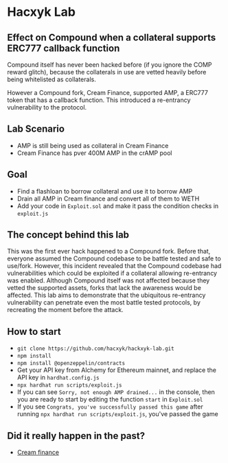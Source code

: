 # Hacxyk Lab  
## Effect on Compound when a collateral supports ERC777 callback function  
  
Compound itself has never been hacked before (if you ignore the COMP reward glitch), because the collaterals in use are vetted heavily before being whitelisted as collaterals.  
  
However a Compound fork, Cream Finance, supported AMP, a ERC777 token that has a callback function. This introduced a re-entrancy vulnerability to the protocol.  
  
## Lab Scenario  
  
- AMP is still being used as collateral in Cream Finance  
- Cream Finance has pver 400M AMP in the crAMP pool  
  
## Goal  
- Find a flashloan to borrow collateral and use it to borrow AMP
- Drain all AMP in Cream finance and convert all of them to WETH
- Add your code in `Exploit.sol` and make it pass the condition checks in `exploit.js`  
  
## The concept behind this lab  
  
This was the first ever hack happened to a Compound fork. Before that, everyone assumed the Compound codebase to be battle tested and safe to use/fork. However, this incident revealed that the Compound codebase had vulnerabilities which could be exploited if a collateral allowing re-entrancy was enabled. Although Compound itself was not affected because they vetted the supported assets, forks that lack the awareness would be affected. This lab aims to demonstrate that the ubiquitous re-entrancy vulnerability can penetrate even the most battle tested protocols, by recreating the moment before the attack.
  
## How to start  
  
- `git clone https://github.com/hacxyk/hackxyk-lab.git`  
- `npm install`  
- `npm install @openzeppelin/contracts`  
- Get your API key from Alchemy for Ethereum mainnet, and replace the API key in `hardhat.config.js`  
- `npx hardhat run scripts/exploit.js`  
- If you can see `Sorry, not enough AMP drained...` in the console, then you are ready to start by editing the function `start` in `Exploit.sol`  
- If you see `Congrats, you've successfully passed this game` after running `npx hardhat run scripts/exploit.js`, you've passed the game  
  
## Did it really happen in the past?  
- [Cream finance]([https://medium.com/cream-finance/c-r-e-a-m-finance-post-mortem-amp-exploit-6ceb20a630c5](https://medium.com/cream-finance/c-r-e-a-m-finance-post-mortem-amp-exploit-6ceb20a630c5))